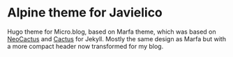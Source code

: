# Alpine theme for Javielico

Hugo theme for Micro.blog, based on Marfa theme, which was based on [NeoCactus](https://github.com/mmarfil/neocactus/fork) and [Cactus](https://github.com/eudicots/Cactus) for Jekyll. Mostly the same design as Marfa but with a more compact header now transformed for my blog.

